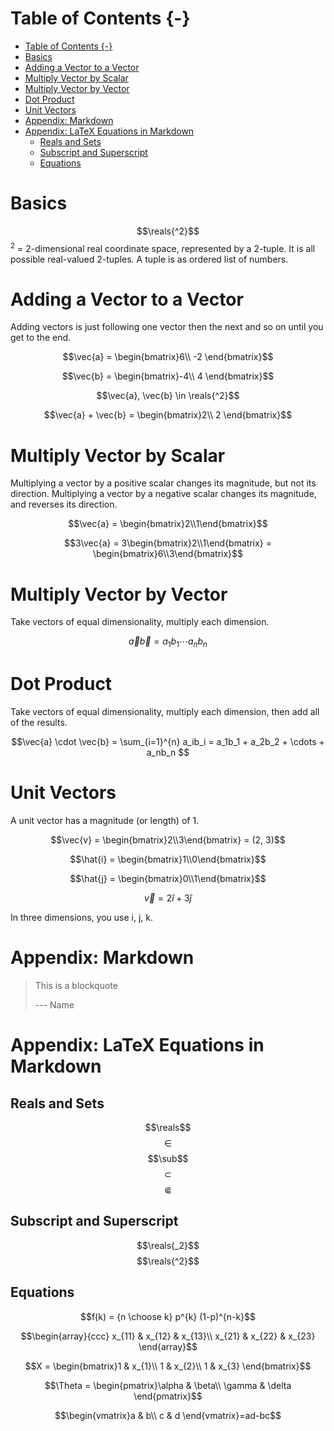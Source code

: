 # Table of Contents {-}




<!-- TOC -->

- [Table of Contents {-}](#table-of-contents--)
- [Basics](#basics)
- [Adding a Vector to a Vector](#adding-a-vector-to-a-vector)
- [Multiply Vector by Scalar](#multiply-vector-by-scalar)
- [Multiply Vector by Vector](#multiply-vector-by-vector)
- [Dot Product](#dot-product)
- [Unit Vectors](#unit-vectors)
- [Appendix: Markdown](#appendix-markdown)
- [Appendix: LaTeX Equations in Markdown](#appendix-latex-equations-in-markdown)
  - [Reals and Sets](#reals-and-sets)
  - [Subscript and Superscript](#subscript-and-superscript)
  - [Equations](#equations)

<!-- /TOC -->
<!-- /TOC -->
<!-- /TOC -->
<!-- /TOC -->
<!-- /TOC -->
<!-- /TOC -->


# Basics

$$\reals{^2}$$
<sup>2</sup> = 2-dimensional real coordinate space, represented by a 2-tuple.  It is all possible real-valued 2-tuples.
A tuple is as ordered list of numbers.

# Adding a Vector to a Vector

Adding vectors is just following one vector then the next and so on until you get to the end.

$$\vec{a} = \begin{bmatrix}6\\
-2
\end{bmatrix}$$

$$\vec{b} = \begin{bmatrix}-4\\
4
\end{bmatrix}$$

$$\vec{a}, \vec{b} \in \reals{^2}$$

$$\vec{a} + \vec{b} = \begin{bmatrix}2\\
2
\end{bmatrix}$$

# Multiply Vector by Scalar

Multiplying a vector by a positive scalar changes its magnitude, but not its direction.
Multiplying a vector by a negative scalar changes its magnitude, and reverses its direction.

$$\vec{a} = \begin{bmatrix}2\\1\end{bmatrix}$$

$$3\vec{a} = 3\begin{bmatrix}2\\1\end{bmatrix} = \begin{bmatrix}6\\3\end{bmatrix}$$

# Multiply Vector by Vector

Take vectors of equal dimensionality, multiply each dimension.

$$\vec{a}\vec{b} = a_1b_1 \cdots a_nb_n $$


# Dot Product

Take vectors of equal dimensionality, multiply each dimension, then add all of the results.

$$\vec{a} \cdot \vec{b} = \sum_{i=1}^{n} a_ib_i = a_1b_1 + a_2b_2 + \cdots + a_nb_n $$


# Unit Vectors

A unit vector has a magnitude (or length) of 1.

$$\vec{v} = \begin{bmatrix}2\\3\end{bmatrix} = (2, 3)$$

$$\hat{i} = \begin{bmatrix}1\\0\end{bmatrix}$$

$$\hat{j} = \begin{bmatrix}0\\1\end{bmatrix}$$

$$\vec{v} = 2\hat{i} + 3\hat{j}$$

In three dimensions, you use i, j, k.

# Appendix: Markdown

> This is a blockquote
>
> --- Name


# Appendix: LaTeX Equations in Markdown

## Reals and Sets

$$\reals$$
$$\in$$
$$\sub$$
$$\subset$$
$$\Subset$$

## Subscript and Superscript

$$\reals{_2}$$
$$\reals{^2}$$

## Equations

$$f(k) = {n \choose k} p^{k} (1-p)^{n-k}$$

$$\begin{array}{ccc}
x_{11} & x_{12} & x_{13}\\
x_{21} & x_{22} & x_{23}
\end{array}$$

$$X = \begin{bmatrix}1 & x_{1}\\
1 & x_{2}\\
1 & x_{3}
\end{bmatrix}$$

$$\Theta = \begin{pmatrix}\alpha & \beta\\
\gamma & \delta
\end{pmatrix}$$

$$\begin{vmatrix}a & b\\
c & d
\end{vmatrix}=ad-bc$$

